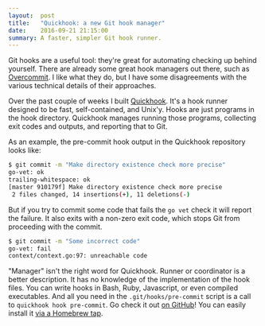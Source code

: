 ```yaml
---
layout:  post
title:   "Quickhook: a new Git hook manager"
date:    2016-09-21 21:15:00
summary: A faster, simpler Git hook runner.
---
```


Git hooks are a useful tool: they're great for automating checking up behind yourself. There are already some great hook managers out there, such as [Overcommit][]. I like what they do, but I have some disagreements with the various technical details of their approaches.

[Overcommit]: https://github.com/brigade/overcommit

Over the past couple of weeks I built [Quickhook][]. It's a hook runner designed to be fast, self-contained, and Unix'y. Hooks are just programs in the hook directory. Quickhook manages running those programs, collecting exit codes and outputs, and reporting that to Git.

[Quickhook]: https://github.com/dirk/quickhook

As an example, the pre-commit hook output in the Quickhook repository looks like:

```sh
$ git commit -m "Make directory existence check more precise"
go-vet: ok
trailing-whitespace: ok
[master 910179f] Make directory existence check more precise
 2 files changed, 14 insertions(+), 11 deletions(-)
```

But if you try to commit some code that fails the `go vet` check it will report the failure. It also exits with a non-zero exit code, which stops Git from proceeding with the commit.

```sh
$ git commit -m "Some incorrect code"
go-vet: fail
context/context.go:97: unreachable code
```

"Manager" isn't the right word for Quickhook. Runner or coordinator is a better description. It has no knowledge of the implementation of the hook files. You can write hooks in Bash, Ruby, Javascript, or even compiled executables. And all you need in the `.git/hooks/pre-commit` script is a call to `quickhook hook pre-commit`. Go check it out [on GitHub](https://github.com/dirk/quickhook)! You can easily install it [via a Homebrew tap](https://github.com/dirk/homebrew-quickhook).
